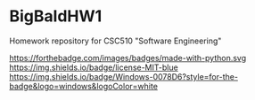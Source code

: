 # BigBaldHW1
Homework repository for CSC510 "Software Engineering"

https://forthebadge.com/images/badges/made-with-python.svg
https://img.shields.io/badge/license-MIT-blue
https://img.shields.io/badge/Windows-0078D6?style=for-the-badge&logo=windows&logoColor=white
